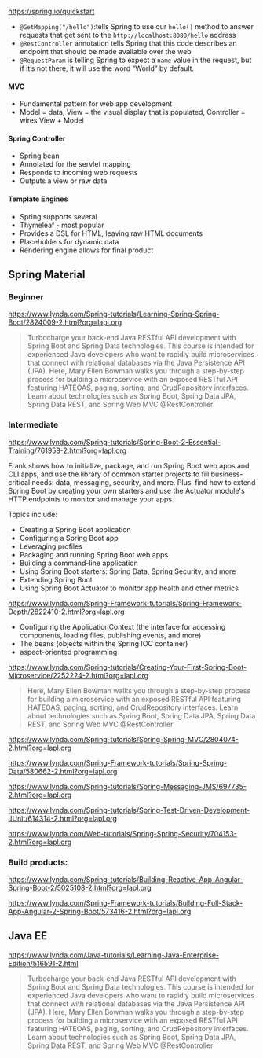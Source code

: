 https://spring.io/quickstart

- `@GetMapping("/hello")`:tells Spring to use our `hello()` method to answer requests that get sent to the `http://localhost:8080/hello` address
- `@RestController` annotation tells Spring that this code describes an endpoint that should be made available over the web
- `@RequestParam` is telling Spring to expect a `name` value in the request, but if it’s not there, it will use the word “World” by default.



#### MVC

- Fundamental pattern for web app development
- Model = data, View = the visual display that is populated, Controller = wires View + Model

#### Spring Controller

- Spring bean
- Annotated for the servlet mapping
- Responds to incoming web requests
- Outputs a view or raw data

#### Template Engines

- Spring supports several
- Thymeleaf - most popular
- Provides a DSL for HTML, leaving raw HTML documents
- Placeholders for dynamic data
- Rendering engine allows for final product



## Spring Material

### Beginner

https://www.lynda.com/Spring-tutorials/Learning-Spring-Spring-Boot/2824009-2.html?org=lapl.org

>Turbocharge your back-end Java RESTful API development with Spring Boot and Spring Data technologies. This course is intended for experienced Java developers who want to rapidly build microservices that connect with relational databases via the Java Persistence API (JPA). Here, Mary Ellen Bowman walks you through a step-by-step process for building a microservice with an exposed RESTful API featuring HATEOAS, paging, sorting, and CrudRepository interfaces. Learn about technologies such as Spring Boot, Spring Data JPA, Spring Data REST, and Spring Web MVC @RestController

### Intermediate

https://www.lynda.com/Spring-tutorials/Spring-Boot-2-Essential-Training/761958-2.html?org=lapl.org

Frank shows how to initialize, package, and run Spring Boot web apps and CLI apps, and use the library of common starter projects to fill business-critical needs: data, messaging, security, and more. Plus, find how to extend Spring Boot by creating your own starters and use the Actuator module's HTTP endpoints to monitor and manage your apps.

Topics include:

- Creating a Spring Boot application
- Configuring a Spring Boot app
- Leveraging profiles
- Packaging and running Spring Boot web apps
- Building a command-line application
- Using Spring Boot starters: Spring Data, Spring Security, and more
- Extending Spring Boot
- Using Spring Boot Actuator to monitor app health and other metrics

https://www.lynda.com/Spring-Framework-tutorials/Spring-Framework-Depth/2822410-2.html?org=lapl.org

- Configuring the ApplicationContext (the interface for accessing components, loading files, publishing events, and more)
- The beans (objects within the Spring IOC container)
- aspect-oriented programming

https://www.lynda.com/Spring-tutorials/Creating-Your-First-Spring-Boot-Microservice/2252224-2.html?org=lapl.org

> Here, Mary Ellen Bowman walks you through a step-by-step process for building a microservice with an exposed RESTful API featuring HATEOAS, paging, sorting, and CrudRepository interfaces. Learn about technologies such as Spring Boot, Spring Data JPA, Spring Data REST, and Spring Web MVC @RestController

https://www.lynda.com/Spring-tutorials/Spring-Spring-MVC/2804074-2.html?org=lapl.org

https://www.lynda.com/Spring-Framework-tutorials/Spring-Spring-Data/580662-2.html?org=lapl.org

https://www.lynda.com/Spring-tutorials/Spring-Messaging-JMS/697735-2.html?org=lapl.org

https://www.lynda.com/Spring-tutorials/Spring-Test-Driven-Development-JUnit/614314-2.html?org=lapl.org

https://www.lynda.com/Web-tutorials/Spring-Spring-Security/704153-2.html?org=lapl.org

### Build products:

https://www.lynda.com/Spring-tutorials/Building-Reactive-App-Angular-Spring-Boot-2/5025108-2.html?org=lapl.org

https://www.lynda.com/Spring-Framework-tutorials/Building-Full-Stack-App-Angular-2-Spring-Boot/573416-2.html?org=lapl.org



## Java EE

https://www.lynda.com/Java-tutorials/Learning-Java-Enterprise-Edition/516591-2.html

> Turbocharge your back-end Java RESTful API development with Spring Boot and Spring Data technologies. This course is intended for experienced Java developers who want to rapidly build microservices that connect with relational databases via the Java Persistence API (JPA). Here, Mary Ellen Bowman walks you through a step-by-step process for building a microservice with an exposed RESTful API featuring HATEOAS, paging, sorting, and CrudRepository interfaces. Learn about technologies such as Spring Boot, Spring Data JPA, Spring Data REST, and Spring Web MVC @RestController

